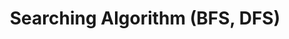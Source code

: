 ---
layout: post
title: Searching Algorithm (BFS, DFS)
subtitle: 
tags: [algorithm, BFS, DFS , graph]
---